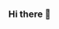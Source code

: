 ### Hi there 👋

<!--
**cgxinyee/cgxinyee** is a ✨ _special_ ✨ repository because its `README.md` (this file) appears on your GitHub profile.

Here are some ideas to get you started:

https://cgxinyee.github.io/cgxinyee/

- 🔭 I’m currently working on ...
- 🌱 I’m currently learning ...
- 👯 I’m looking to collaborate on ...
- 🤔 I’m looking for help with ...
- 💬 Ask me about ...
- 📫 How to reach me: ...
- 😄 Pronouns: ...
- ⚡ Fun fact: ...
-->
